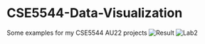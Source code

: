 # CSE5544-Data-Visualization
Some examples for my CSE5544 AU22 projects
![Result](https://user-images.githubusercontent.com/67817916/196012942-e6b2f31d-def4-4c9d-b851-7853e5c0e991.png)
![Lab2](https://user-images.githubusercontent.com/67817916/196012947-56a9928e-5f87-4a82-956d-92757e655ded.png)
